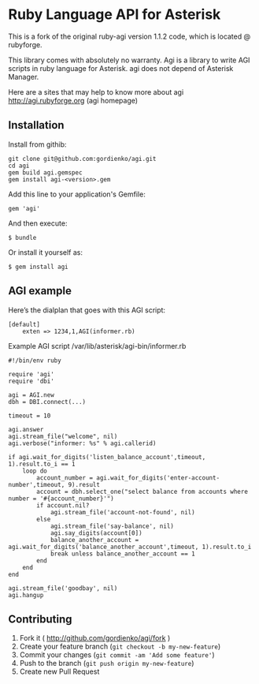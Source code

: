# Ruby Language API for Asterisk

This is a fork of the original ruby-agi version 1.1.2 code, which is located @ rubyforge.

This library comes with absolutely no warranty. Agi is a library to write AGI scripts in ruby language for Asterisk. agi does not depend of Asterisk Manager.

Here are a sites that may help to know more about agi
http://agi.rubyforge.org           (agi homepage)

## Installation

Install from githib:

    git clone git@github.com:gordienko/agi.git
    cd agi
    gem build agi.gemspec
    gem install agi-<version>.gem
    
Add this line to your application's Gemfile:

    gem 'agi'

And then execute:

    $ bundle

Or install it yourself as:

    $ gem install agi

## AGI example

Here’s the dialplan that goes with this AGI script:

    [default]
        exten => 1234,1,AGI(informer.rb)

Example AGI script /var/lib/asterisk/agi-bin/informer.rb
 
    #!/bin/env ruby
    
    require 'agi'
    require 'dbi'
   
    agi = AGI.new
    dbh = DBI.connect(...)
    
    timeout = 10
    
    agi.answer
    agi.stream_file("welсome", nil)
    agi.verbose("informer: %s" % agi.callerid)
    
    if agi.wait_for_digits('listen_balance_account',timeout, 1).result.to_i == 1
        loop do
            account_number = agi.wait_for_digits('enter-account-number',timeout, 9).result
            account = dbh.select_one("select balance from accounts where number = '#{account_number}'")
            if account.nil?
                agi.stream_file('account-not-found', nil)
            else
                agi.stream_file('say-balance', nil)
                agi.say_digits(account[0])
                balance_another_account = agi.wait_for_digits('balance_another_account',timeout, 1).result.to_i 
                break unless balance_another_account == 1
            end
        end
    end
    
    agi.stream_file('goodbay', nil)
    agi.hangup

## Contributing

1. Fork it ( http://github.com/gordienko/agi/fork )
2. Create your feature branch (`git checkout -b my-new-feature`)
3. Commit your changes (`git commit -am 'Add some feature'`)
4. Push to the branch (`git push origin my-new-feature`)
5. Create new Pull Request
